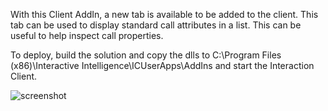 With this Client AddIn, a new tab is available to be added to the client.  This tab can be used to display standard call attributes in a list.  This can be useful to help inspect call properties.  

To deploy, build the solution and copy the dlls to C:\Program Files (x86)\Interactive Intelligence\ICUserApps\AddIns and start the Interaction Client. 

![screenshot](https://github.com/InteractiveIntelligence/InteractionAttributeViewer/blob/master/Screenshot.png?raw=true)

